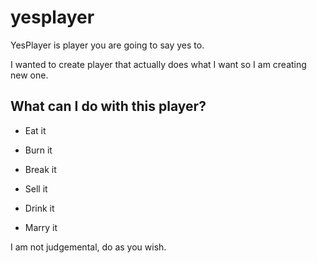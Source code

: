 # yesplayer

YesPlayer is player you are going to say yes to. 

I wanted to create player that actually does what I want so I am creating new one. 

## What can I do with this player? 

 * Eat it

 * Burn it

 * Break it

 * Sell it

 * Drink it

 * Marry it

I am not judgemental, do as you wish. 


